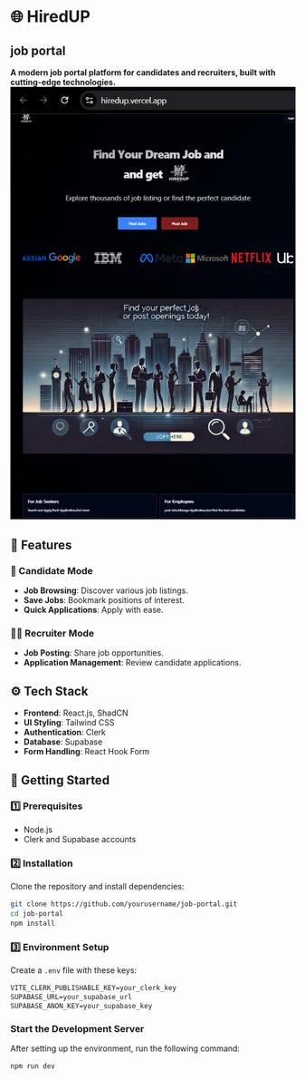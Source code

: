 # 🌐 HiredUP
##  job portal
**A modern job portal platform for candidates and recruiters, built with cutting-edge technologies.**
![Job Portal Banner](https://github.com/amal-tv/hiredup/blob/master/public/landing.png)


## 📌 Features
### 👤 Candidate Mode
- **Job Browsing**: Discover various job listings.
- **Save Jobs**: Bookmark positions of interest.
- **Quick Applications**: Apply with ease.

### 🧑‍💼 Recruiter Mode
- **Job Posting**: Share job opportunities.
- **Application Management**: Review candidate applications.


## ⚙️ Tech Stack
- **Frontend**: React.js, ShadCN
- **UI Styling**: Tailwind CSS
- **Authentication**: Clerk
- **Database**: Supabase
- **Form Handling**: React Hook Form

## 🚀 Getting Started

### 1️⃣ Prerequisites
- Node.js
- Clerk and Supabase accounts

### 2️⃣ Installation
Clone the repository and install dependencies:
```bash
git clone https://github.com/yourusername/job-portal.git
cd job-portal
npm install
```

### 3️⃣ Environment Setup
Create a `.env` file with these keys:
```plaintext
VITE_CLERK_PUBLISHABLE_KEY=your_clerk_key
SUPABASE_URL=your_supabase_url
SUPABASE_ANON_KEY=your_supabase_key
```

### Start the Development Server
After setting up the environment, run the following command:

```bash
npm run dev
